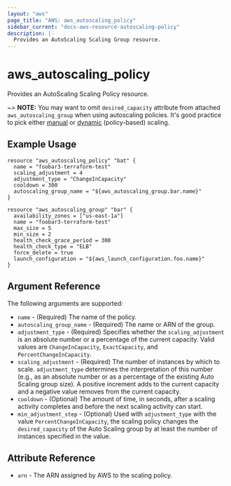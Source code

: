 ```yaml
---
layout: "aws"
page_title: "AWS: aws_autoscaling_policy"
sidebar_current: "docs-aws-resource-autoscaling-policy"
description: |-
  Provides an AutoScaling Scaling Group resource.
---
```


# aws\_autoscaling\_policy

Provides an AutoScaling Scaling Policy resource.

~> **NOTE:** You may want to omit `desired_capacity` attribute from attached `aws_autoscaling_group`
when using autoscaling policies. It's good practice to pick either
[manual](https://docs.aws.amazon.com/AutoScaling/latest/DeveloperGuide/as-manual-scaling.html)
or [dynamic](https://docs.aws.amazon.com/AutoScaling/latest/DeveloperGuide/as-scale-based-on-demand.html)
(policy-based) scaling.

## Example Usage
```
resource "aws_autoscaling_policy" "bat" {
  name = "foobar3-terraform-test"
  scaling_adjustment = 4
  adjustment_type = "ChangeInCapacity"
  cooldown = 300
  autoscaling_group_name = "${aws_autoscaling_group.bar.name}"
}

resource "aws_autoscaling_group" "bar" {
  availability_zones = ["us-east-1a"]
  name = "foobar3-terraform-test"
  max_size = 5
  min_size = 2
  health_check_grace_period = 300
  health_check_type = "ELB"
  force_delete = true
  launch_configuration = "${aws_launch_configuration.foo.name}"
}
```

## Argument Reference

The following arguments are supported:

* `name` - (Required) The name of the policy.
* `autoscaling_group_name` - (Required) The name or ARN of the group.
* `adjustment_type` - (Required) Specifies whether the `scaling_adjustment` is an absolute number or a percentage of the current capacity. Valid values are `ChangeInCapacity`, `ExactCapacity`, and `PercentChangeInCapacity`.
* `scaling_adjustment` - (Required) The number of instances by which to scale. `adjustment_type` determines the interpretation of this number (e.g., as an absolute number or as a percentage of the existing Auto Scaling group size). A positive increment adds to the current capacity and a negative value removes from the current capacity.
* `cooldown` - (Optional) The amount of time, in seconds, after a scaling activity completes and before the next scaling activity can start.
* `min_adjustment_step` - (Optional) Used with `adjustment_type` with the value `PercentChangeInCapacity`, the scaling policy changes the `desired_capacity` of the Auto Scaling group by at least the number of instances specified in the value.

## Attribute Reference
* `arn` - The ARN assigned by AWS to the scaling policy.
